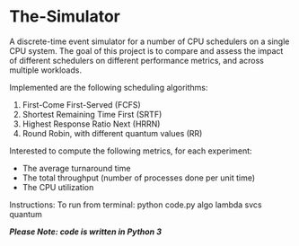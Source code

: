 # The-Simulator
A discrete-time event simulator for a number of CPU schedulers on a single CPU system. The goal of this project is to compare and assess the impact of different schedulers on different performance metrics, and across multiple workloads.

Implemented are the following scheduling algorithms:
1. First-Come First-Served (FCFS)
2. Shortest Remaining Time First (SRTF)
3. Highest Response Ratio Next (HRRN)
4. Round Robin, with different quantum values (RR)

Interested to compute the following metrics, for each experiment: 
- The average turnaround time
- The total throughput (number of processes done per unit time) 
- The CPU utilization

Instructions:
To run from terminal:
python code.py algo lambda svcs quantum


***Please Note: code is written in Python 3***
